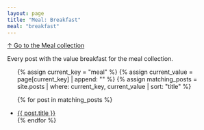 ```yaml
---
layout: page
title: "Meal: Breakfast"
meal: "breakfast"
---
```

[↑ Go to the Meal collection](/meal/)

Every post with the value breakfast for the meal collection.

<ul>
  {% assign current_key = "meal" %}
  {% assign current_value = page[current_key] | append: "" %}
  {% assign matching_posts = site.posts | where: current_key, current_value | sort: "title" %}

  {% for post in matching_posts %}
      <li><a href="{{ post.url }}">{{ post.title }}</a></li>
  {% endfor %}
</ul>
